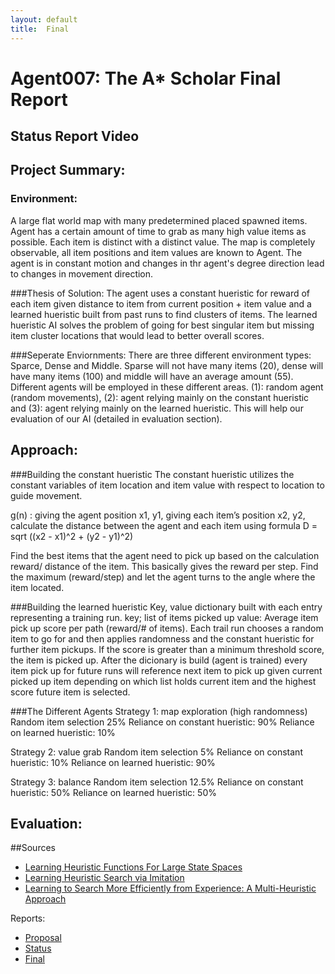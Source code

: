 ```yaml
---
layout: default
title:  Final
---
```


# Agent007: The A* Scholar Final Report

## Status Report Video

## Project Summary:

### Environment:
A large flat world map with many predetermined placed spawned items. Agent has a certain amount of time to grab as many high value items as possible. Each item is distinct with a distinct value. The map is completely observable, all item positions and item values are known to Agent. The agent is in constant motion and changes in thr agent's degree direction lead to changes in movement direction.

###Thesis of Solution:
The agent uses a constant hueristic for reward of each item given distance to item from current position + item value and a learned hueristic built from past runs to find clusters of items. The learned hueristic AI solves the problem of going for best singular item but missing item cluster locations that would lead to better overall scores. 

###Seperate Enviornments:
There are three different environment types: Sparce, Dense and Middle. Sparse will not have many items (20), dense will have many items (100) and middle will have an average amount (55). Different agents will be employed in these different areas. (1): random agent (random movements), (2): agent relying mainly on the constant hueristic and (3): agent relying mainly on the learned hueristic. This will help our evaluation of our AI (detailed in evaluation section).

## Approach:

###Building the constant hueristic
The constant hueristic utilizes the constant variables of item location and item value with respect to location to guide movement.

g(n) : giving the agent position x1, y1, giving each item’s position x2, y2, calculate the distance between the agent and each item using formula D = sqrt ((x2 - x1)^2 + (y2 - y1)^2) 

Find the best items that the agent need to pick up based on the calculation reward/ distance of the item. This basically gives the reward per step. Find the maximum (reward/step) and let the agent turns to the angle where the item located. 

###Building the learned hueristic
Key, value dictionary built with each entry representing a training run.
key; list of items picked up
value: Average item pick up score per path (reward/# of items).
Each trail run chooses a random item to go for and then applies randomness and the constant hueristic for further item pickups. If the score is greater than a minimum threshold score, the item is picked up. After the dicionary is build (agent is trained) every item pick up for future runs will reference next item to pick up given current picked up item depending on which list holds current item and the highest score future item is selected. 

###The Different Agents
Strategy 1: map exploration (high randomness)
Random item selection 25%
Reliance on constant hueristic: 90%
Reliance on learned hueristic: 10%

Strategy 2: value grab
Random item selection 5%
Reliance on constant hueristic: 10%
Reliance on learned hueristic: 90%

Strategy 3: balance
Random item selection 12.5%
Reliance on constant hueristic: 50%
Reliance on learned hueristic: 50%

## Evaluation:



##Sources
- [Learning Heuristic Functions For Large State Spaces](https://www.sciencedirect.com/science/article/pii/S0004370211000877?fbclid=IwAR3o29EXShje6HAfJ-OC908yusSttGQ1AaaLXFmG_2wmK_0_tiwZCSYQCDI) 
- [Learning Heuristic Search via Imitation](http://proceedings.mlr.press/v78/bhardwaj17a/bhardwaj17a.pdf)
- [Learning to Search More Efficiently from Experience: A Multi-Heuristic Approach](https://www.cs.cmu.edu/~maxim/files/learningtosearch_socs15.pdf)

Reports:

- [Proposal](proposal.html)
- [Status](status.html)
- [Final](final.html)








